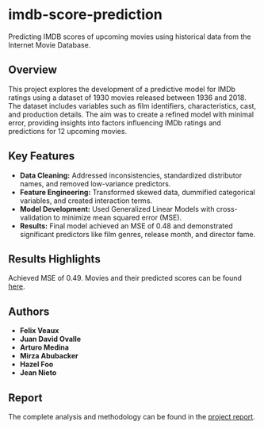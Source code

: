 # imdb-score-prediction
Predicting IMDB scores of upcoming movies using historical data from the Internet Movie Database. 
## Overview
This project explores the development of a predictive model for IMDb ratings using a dataset of 1930 movies released between 1936 and 2018. The dataset includes variables such as film identifiers, characteristics, cast, and production details. The aim was to create a refined model with minimal error, providing insights into factors influencing IMDb ratings and predictions for 12 upcoming movies.

## Key Features
- **Data Cleaning:** Addressed inconsistencies, standardized distributor names, and removed low-variance predictors.
- **Feature Engineering:** Transformed skewed data, dummified categorical variables, and created interaction terms.
- **Model Development:** Used Generalized Linear Models with cross-validation to minimize mean squared error (MSE).
- **Results:** Final model achieved an MSE of 0.48 and demonstrated significant predictors like film genres, release month, and director fame.

## Results Highlights
Achieved MSE of 0.49. Movies and their predicted scores can be found [here](https://github.com/ThisIsMirk/imdb-score-prediction/blob/main/final_prediction.csv).

## Authors
- **Felix Veaux**
- **Juan David Ovalle**
- **Arturo Medina**
- **Mirza Abubacker**
- **Hazel Foo**
- **Jean Nieto**

## Report
The complete analysis and methodology can be found in the [project report](https://github.com/ThisIsMirk/imdb-score-prediction/blob/main/Project%20Overview.pdf).
